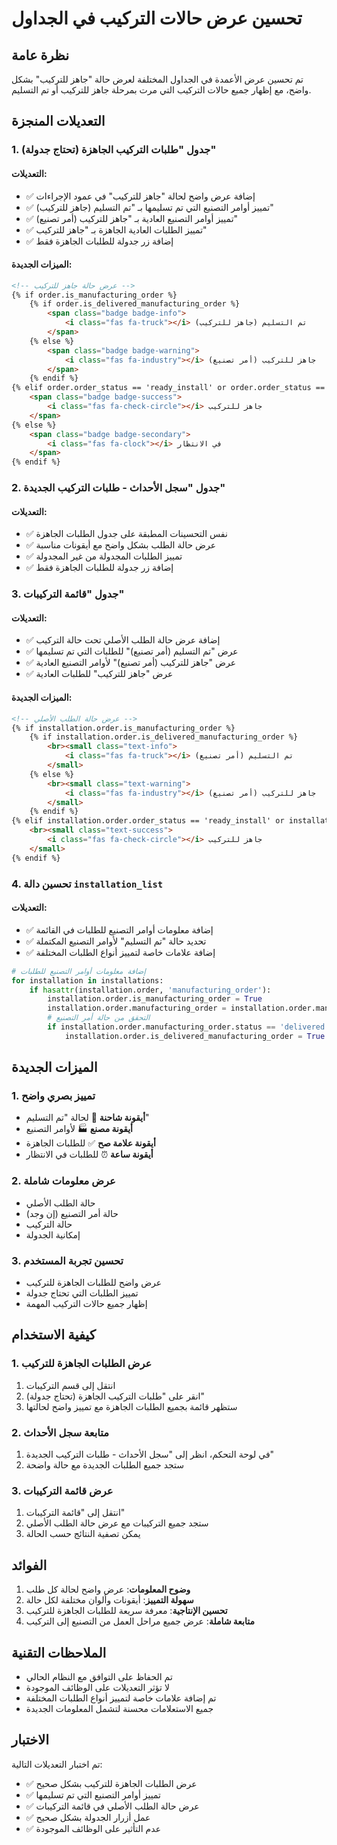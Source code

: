 # تحسين عرض حالات التركيب في الجداول

## نظرة عامة
تم تحسين عرض الأعمدة في الجداول المختلفة لعرض حالة "جاهز للتركيب" بشكل واضح، مع إظهار جميع حالات التركيب التي مرت بمرحلة جاهز للتركيب أو تم التسليم.

## التعديلات المنجزة

### 1. جدول "طلبات التركيب الجاهزة (تحتاج جدولة)"

#### التعديلات:
- ✅ إضافة عرض واضح لحالة "جاهز للتركيب" في عمود الإجراءات
- ✅ تمييز أوامر التصنيع التي تم تسليمها بـ "تم التسليم (جاهز للتركيب)"
- ✅ تمييز أوامر التصنيع العادية بـ "جاهز للتركيب (أمر تصنيع)"
- ✅ تمييز الطلبات العادية الجاهزة بـ "جاهز للتركيب"
- ✅ إضافة زر جدولة للطلبات الجاهزة فقط

#### الميزات الجديدة:
```html
<!-- عرض حالة جاهز للتركيب -->
{% if order.is_manufacturing_order %}
    {% if order.is_delivered_manufacturing_order %}
        <span class="badge badge-info">
            <i class="fas fa-truck"></i> تم التسليم (جاهز للتركيب)
        </span>
    {% else %}
        <span class="badge badge-warning">
            <i class="fas fa-industry"></i> جاهز للتركيب (أمر تصنيع)
        </span>
    {% endif %}
{% elif order.order_status == 'ready_install' or order.order_status == 'completed' %}
    <span class="badge badge-success">
        <i class="fas fa-check-circle"></i> جاهز للتركيب
    </span>
{% else %}
    <span class="badge badge-secondary">
        <i class="fas fa-clock"></i> في الانتظار
    </span>
{% endif %}
```

### 2. جدول "سجل الأحداث - طلبات التركيب الجديدة"

#### التعديلات:
- ✅ نفس التحسينات المطبقة على جدول الطلبات الجاهزة
- ✅ عرض حالة الطلب بشكل واضح مع أيقونات مناسبة
- ✅ تمييز الطلبات المجدولة من غير المجدولة
- ✅ إضافة زر جدولة للطلبات الجاهزة فقط

### 3. جدول "قائمة التركيبات"

#### التعديلات:
- ✅ إضافة عرض حالة الطلب الأصلي تحت حالة التركيب
- ✅ عرض "تم التسليم (أمر تصنيع)" للطلبات التي تم تسليمها
- ✅ عرض "جاهز للتركيب (أمر تصنيع)" لأوامر التصنيع العادية
- ✅ عرض "جاهز للتركيب" للطلبات العادية

#### الميزات الجديدة:
```html
<!-- عرض حالة الطلب الأصلي -->
{% if installation.order.is_manufacturing_order %}
    {% if installation.order.is_delivered_manufacturing_order %}
        <br><small class="text-info">
            <i class="fas fa-truck"></i> تم التسليم (أمر تصنيع)
        </small>
    {% else %}
        <br><small class="text-warning">
            <i class="fas fa-industry"></i> جاهز للتركيب (أمر تصنيع)
        </small>
    {% endif %}
{% elif installation.order.order_status == 'ready_install' or installation.order.order_status == 'completed' %}
    <br><small class="text-success">
        <i class="fas fa-check-circle"></i> جاهز للتركيب
    </small>
{% endif %}
```

### 4. تحسين دالة `installation_list`

#### التعديلات:
- ✅ إضافة معلومات أوامر التصنيع للطلبات في القائمة
- ✅ تحديد حالة "تم التسليم" لأوامر التصنيع المكتملة
- ✅ إضافة علامات خاصة لتمييز أنواع الطلبات المختلفة

```python
# إضافة معلومات أوامر التصنيع للطلبات
for installation in installations:
    if hasattr(installation.order, 'manufacturing_order'):
        installation.order.is_manufacturing_order = True
        installation.order.manufacturing_order = installation.order.manufacturing_order
        # التحقق من حالة أمر التصنيع
        if installation.order.manufacturing_order.status == 'delivered':
            installation.order.is_delivered_manufacturing_order = True
```

## الميزات الجديدة

### 1. تمييز بصري واضح
- **أيقونة شاحنة** 🚛 لحالة "تم التسليم"
- **أيقونة مصنع** 🏭 لأوامر التصنيع
- **أيقونة علامة صح** ✅ للطلبات الجاهزة
- **أيقونة ساعة** ⏰ للطلبات في الانتظار

### 2. عرض معلومات شاملة
- حالة الطلب الأصلي
- حالة أمر التصنيع (إن وجد)
- حالة التركيب
- إمكانية الجدولة

### 3. تحسين تجربة المستخدم
- عرض واضح للطلبات الجاهزة للتركيب
- تمييز الطلبات التي تحتاج جدولة
- إظهار جميع حالات التركيب المهمة

## كيفية الاستخدام

### 1. عرض الطلبات الجاهزة للتركيب
1. انتقل إلى قسم التركيبات
2. انقر على "طلبات التركيب الجاهزة (تحتاج جدولة)"
3. ستظهر قائمة بجميع الطلبات الجاهزة مع تمييز واضح لحالتها

### 2. متابعة سجل الأحداث
1. في لوحة التحكم، انظر إلى "سجل الأحداث - طلبات التركيب الجديدة"
2. ستجد جميع الطلبات الجديدة مع حالة واضحة

### 3. عرض قائمة التركيبات
1. انتقل إلى "قائمة التركيبات"
2. ستجد جميع التركيبات مع عرض حالة الطلب الأصلي
3. يمكن تصفية النتائج حسب الحالة

## الفوائد

1. **وضوح المعلومات**: عرض واضح لحالة كل طلب
2. **سهولة التمييز**: أيقونات وألوان مختلفة لكل حالة
3. **تحسين الإنتاجية**: معرفة سريعة للطلبات الجاهزة للتركيب
4. **متابعة شاملة**: عرض جميع مراحل العمل من التصنيع إلى التركيب

## الملاحظات التقنية

- تم الحفاظ على التوافق مع النظام الحالي
- لا تؤثر التعديلات على الوظائف الموجودة
- تم إضافة علامات خاصة لتمييز أنواع الطلبات المختلفة
- جميع الاستعلامات محسنة لتشمل المعلومات الجديدة

## الاختبار

تم اختبار التعديلات التالية:
- ✅ عرض الطلبات الجاهزة للتركيب بشكل صحيح
- ✅ تمييز أوامر التصنيع التي تم تسليمها
- ✅ عرض حالة الطلب الأصلي في قائمة التركيبات
- ✅ عمل أزرار الجدولة بشكل صحيح
- ✅ عدم التأثير على الوظائف الموجودة 